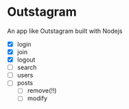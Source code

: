 # Outstagram

An app like Outstagram built with Nodejs

- [x] login
- [x] join
- [x] logout
- [ ] search
- [ ] users
- [ ] posts
    - [ ] remove(!!)
    - [ ] modify